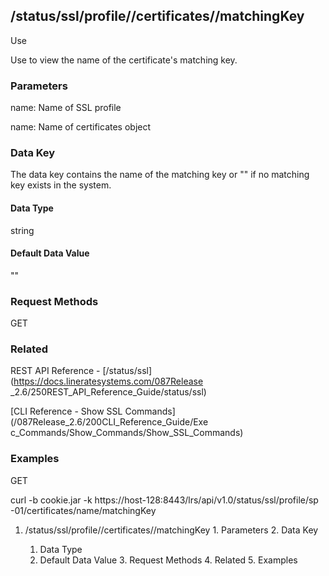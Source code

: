 ## /status/ssl/profile/<name>/certificates/<name>/matchingKey

Use

Use to view the name of the certificate's matching key.

### Parameters

name: Name of SSL profile

name: Name of certificates object

### Data Key

The data key contains the name of the matching key or "" if no matching key
exists in the system.

#### Data Type

string

#### Default Data Value

""

### Request Methods

GET

### Related

REST API Reference - [/status/ssl](https://docs.lineratesystems.com/087Release
_2.6/250REST_API_Reference_Guide/status/ssl)

[CLI Reference - Show SSL Commands](/087Release_2.6/200CLI_Reference_Guide/Exe
c_Commands/Show_Commands/Show_SSL_Commands)

### Examples

GET

curl -b cookie.jar -k https://host-128:8443/lrs/api/v1.0/status/ssl/profile/sp
-01/certificates/name/matchingKey

  1. /status/ssl/profile/<name>/certificates/<name>/matchingKey
    1. Parameters
    2. Data Key
      1. Data Type
      2. Default Data Value
    3. Request Methods
    4. Related
    5. Examples

